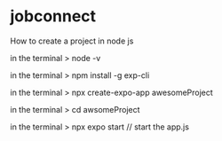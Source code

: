 # jobconnect
How to create a project in node js

in the terminal > node -v

in the terminal > npm install -g exp-cli

in the terminal > npx create-expo-app awesomeProject

in the terminal > cd awsomeProject

in the terminal >  npx expo start // start the app.js
